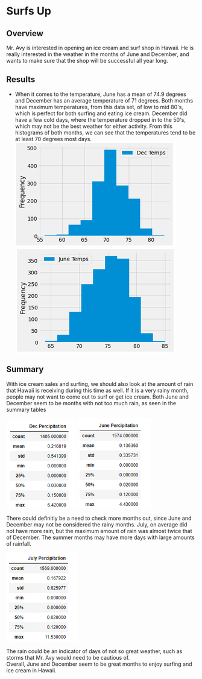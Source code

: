 # Surfs Up

## Overview

Mr. Avy is interested in opening an ice cream and surf shop in Hawaii.  He is really interested in the weather in the months of June and December, and wants to make sure that the shop will be successful all year long.  

## Results

- When it comes to the temperature, June has a mean of 74.9 degrees and December has an average temperature of 71 degrees.  Both months have maximum temperatures, from this data set, of low to mid 80's, which is perfect for both surfing and eating ice cream.  December did have a few cold days, where the temperature dropped in to the 50's, which may not be the best weather for either activity.  From this histograms of both months, we can see that the temperatures tend to be at least 70 degrees most days.  
![december histogram](dec_temp_hist.png)
![june histogram](june_temps_hist.png)


## Summary
With ice cream sales and surfing, we should also look at the amount of rain that Hawaii is receiving during this time as well.  If it is a very rainy month, people may not want to come out to surf or get ice cream.  Both June and December seem to be months  with not too much rain, as seen in the summary tables

![dec rain](dec_percipitation.png)
![june rain](june_percipitation.png)

There could definitly be a need to check more months out, since June and December may not be considered the rainy months.  July, on average did not have more rain, but the maximum amount of rain was almost twice that of December.  The summer months may have more days with large amounts of rainfall.  

![july rain](july_percipitation.png)

The rain could be an indicator of days of not so great weather, such as storms that Mr. Avy would need to be cautious of.  
Overall, June and December seem to be great months to enjoy surfing and ice cream in Hawaii.  

